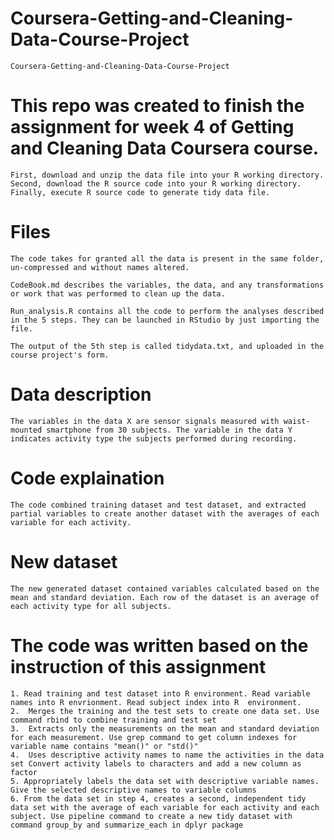# Coursera-Getting-and-Cleaning-Data-Course-Project
	Coursera-Getting-and-Cleaning-Data-Course-Project

# This repo was created to finish the assignment for week 4 of Getting and Cleaning Data Coursera course.

	First, download and unzip the data file into your R working directory.
	Second, download the R source code into your R working directory.
	Finally, execute R source code to generate tidy data file.

# Files

	The code takes for granted all the data is present in the same folder, un-compressed and without names altered.

	CodeBook.md describes the variables, the data, and any transformations or work that was performed to clean up the data.

	Run_analysis.R contains all the code to perform the analyses described in the 5 steps. They can be launched in RStudio by just importing the file.

	The output of the 5th step is called tidydata.txt, and uploaded in the course project's form.

# Data description

	The variables in the data X are sensor signals measured with waist-mounted smartphone from 30 subjects. The variable in the data Y indicates activity type the subjects performed during recording.

# Code explaination

	The code combined training dataset and test dataset, and extracted partial variables to create another dataset with the averages of each variable for each activity.

# New dataset

	The new generated dataset contained variables calculated based on the mean and standard deviation. Each row of the dataset is an average of each activity type for all subjects.

# The code was written based on the instruction of this assignment

	1. Read training and test dataset into R environment. Read variable names into R envrionment. Read subject index into R  environment.
	2.  Merges the training and the test sets to create one data set. Use command rbind to combine training and test set
	3.  Extracts only the measurements on the mean and standard deviation for each measurement. Use grep command to get column indexes for variable name contains "mean()" or "std()"
	4.  Uses descriptive activity names to name the activities in the data set Convert activity labels to characters and add a new column as factor
	5. Appropriately labels the data set with descriptive variable names. Give the selected descriptive names to variable columns
	6. From the data set in step 4, creates a second, independent tidy data set with the average of each variable for each activity and each subject. Use pipeline command to create a new tidy dataset with command group_by and summarize_each in dplyr package
